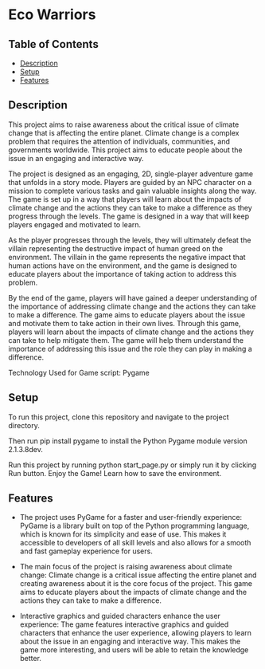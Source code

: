 # Eco Warriors

## Table of Contents
* [Description](#description)
* [Setup](#setup)
* [Features](#features)


## Description

This project aims to raise awareness about the critical issue of climate change that is affecting the entire planet. Climate change is a complex problem that requires the attention of individuals, communities, and governments worldwide. This project aims to educate people about the issue in an engaging and interactive way.

The project is designed as an engaging, 2D, single-player adventure game that unfolds in a story mode. Players are guided by an NPC character on a mission to complete various tasks and gain valuable insights along the way. The game is set up in a way that players will learn about the impacts of climate change and the actions they can take to make a difference as they progress through the levels. The game is designed in a way that will keep players engaged and motivated to learn.

As the player progresses through the levels, they will ultimately defeat the villain representing the destructive impact of human greed on the environment. The villain in the game represents the negative impact that human actions have on the environment, and the game is designed to educate players about the importance of taking action to address this problem.

By the end of the game, players will have gained a deeper understanding of the importance of addressing climate change and the actions they can take to make a difference. The game aims to educate players about the issue and motivate them to take action in their own lives. Through this game, players will learn about the impacts of climate change and the actions they can take to help mitigate them. The game will help them understand the importance of addressing this issue and the role they can play in making a difference.

Technology Used for Game script: Pygame

## Setup

To run this project, clone this repository and navigate to the project directory.

Then run pip install pygame to install the Python Pygame module version 2.1.3.8dev.

Run this project by running python start_page.py or simply run it by clicking Run button. Enjoy the Game! Learn how to save the 
environment.

## Features

* The project uses PyGame for a faster and user-friendly experience: PyGame is a library built on top of the Python programming language, which is known for its simplicity and ease of use. This makes it accessible to developers of all skill levels and also allows for a smooth and fast gameplay experience for users.

* The main focus of the project is raising awareness about climate change: Climate change is a critical issue affecting the entire planet and creating awareness about it is the core focus of the project. This game aims to educate players about the impacts of climate change and the actions they can take to make a difference.

* Interactive graphics and guided characters enhance the user experience: The game features interactive graphics and guided characters that enhance the user experience, allowing players to learn about the issue in an engaging and interactive way. This makes the game more interesting, and users will be able to retain the knowledge better.
